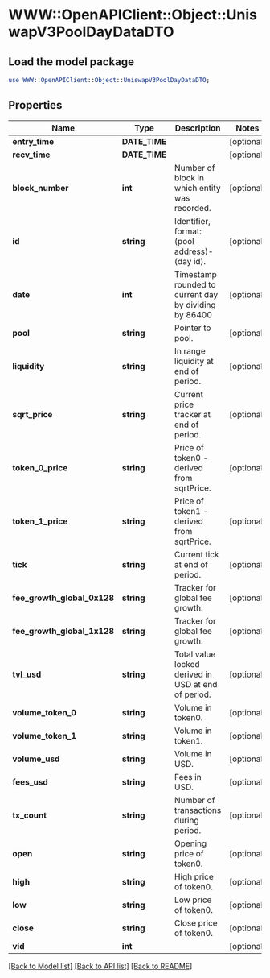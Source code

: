 # WWW::OpenAPIClient::Object::UniswapV3PoolDayDataDTO

## Load the model package
```perl
use WWW::OpenAPIClient::Object::UniswapV3PoolDayDataDTO;
```

## Properties
Name | Type | Description | Notes
------------ | ------------- | ------------- | -------------
**entry_time** | **DATE_TIME** |  | [optional] 
**recv_time** | **DATE_TIME** |  | [optional] 
**block_number** | **int** | Number of block in which entity was recorded. | [optional] 
**id** | **string** | Identifier, format: (pool address)-(day id). | [optional] 
**date** | **int** | Timestamp rounded to current day by dividing by 86400 | [optional] 
**pool** | **string** | Pointer to pool. | [optional] 
**liquidity** | **string** | In range liquidity at end of period. | [optional] 
**sqrt_price** | **string** | Current price tracker at end of period. | [optional] 
**token_0_price** | **string** | Price of token0 - derived from sqrtPrice. | [optional] 
**token_1_price** | **string** | Price of token1 - derived from sqrtPrice. | [optional] 
**tick** | **string** | Current tick at end of period. | [optional] 
**fee_growth_global_0x128** | **string** | Tracker for global fee growth. | [optional] 
**fee_growth_global_1x128** | **string** | Tracker for global fee growth. | [optional] 
**tvl_usd** | **string** | Total value locked derived in USD at end of period. | [optional] 
**volume_token_0** | **string** | Volume in token0. | [optional] 
**volume_token_1** | **string** | Volume in token1. | [optional] 
**volume_usd** | **string** | Volume in USD. | [optional] 
**fees_usd** | **string** | Fees in USD. | [optional] 
**tx_count** | **string** | Number of transactions during period. | [optional] 
**open** | **string** | Opening price of token0. | [optional] 
**high** | **string** | High price of token0. | [optional] 
**low** | **string** | Low price of token0. | [optional] 
**close** | **string** | Close price of token0. | [optional] 
**vid** | **int** |  | [optional] 

[[Back to Model list]](../README.md#documentation-for-models) [[Back to API list]](../README.md#documentation-for-api-endpoints) [[Back to README]](../README.md)


